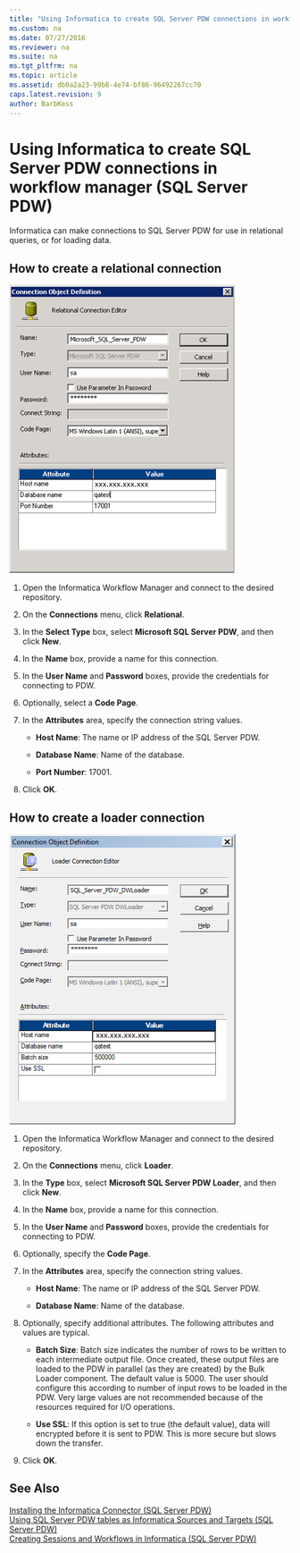 ```yaml
---
title: "Using Informatica to create SQL Server PDW connections in workflow manager (SQL Server PDW)"
ms.custom: na
ms.date: 07/27/2016
ms.reviewer: na
ms.suite: na
ms.tgt_pltfrm: na
ms.topic: article
ms.assetid: db0a2a23-99b8-4e74-bf86-96492267cc70
caps.latest.revision: 9
author: BarbKess
---
```

# Using Informatica to create SQL Server PDW connections in workflow manager (SQL Server PDW)
Informatica can make connections to SQL Server PDW for use in relational queries, or for loading data.  
  
## How to create a relational connection  
![Informatica Relational Connection dialog box](../sqlpdw/media/APS_Informatica_Relational_Connection.png "APS_Informatica_Relational_Connection")  
  
1.  Open the Informatica Workflow Manager and connect to the desired repository.  
  
2.  On the **Connections** menu, click **Relational**.  
  
3.  In the **Select Type** box, select **Microsoft SQL Server PDW**, and then click **New**.  
  
4.  In the **Name** box, provide a name for this connection.  
  
5.  In the **User Name** and **Password** boxes, provide the credentials for connecting to PDW.  
  
6.  Optionally, select a **Code Page**.  
  
7.  In the **Attributes** area, specify the connection string values.  
  
    -   **Host Name**: The name or IP address of the SQL Server PDW.  
  
    -   **Database Name**: Name of the database.  
  
    -   **Port Number**: 17001.  
  
8.  Click **OK**.  
  
## How to create a loader connection  
![Informatica Loader Connection dialog box](../sqlpdw/media/APS_Informatica_Loader_Connection.png "APS_Informatica_Loader_Connection")  
  
1.  Open the Informatica Workflow Manager and connect to the desired repository.  
  
2.  On the **Connections** menu, click **Loader**.  
  
3.  In the **Type** box, select **Microsoft SQL Server PDW Loader**, and then click **New**.  
  
4.  In the **Name** box, provide a name for this connection.  
  
5.  In the **User Name** and **Password** boxes, provide the credentials for connecting to PDW.  
  
6.  Optionally, specify the **Code Page**.  
  
7.  In the **Attributes** area, specify the connection string values.  
  
    -   **Host Name**: The name or IP address of the SQL Server PDW.  
  
    -   **Database Name**: Name of the database.  
  
8.  Optionally, specify additional attributes. The following attributes and values are typical.  
  
    -   **Batch Size**: Batch size indicates the number of rows to be written to each intermediate output file. Once created, these output files are loaded to the PDW in parallel (as they are created) by the Bulk Loader component. The default value is 5000. The user should configure this according to number of input rows to be loaded in the PDW. Very large values are not recommended because of the resources required for I/O operations.  
  
    -   **Use SSL**: If this option is set to true (the default value), data will encrypted before it is sent to PDW. This is more secure but slows down the transfer.  
  
9. Click **OK**.  
  
## See Also  
[Installing the Informatica Connector &#40;SQL Server PDW&#41;](../sqlpdw/installing-the-informatica-connector-sql-server-pdw.md)  
[Using SQL Server PDW tables as Informatica Sources and Targets &#40;SQL Server PDW&#41;](../sqlpdw/using-sql-server-pdw-tables-as-informatica-sources-and-targets-sql-server-pdw.md)  
[Creating Sessions and Workflows in Informatica &#40;SQL Server PDW&#41;](../sqlpdw/creating-sessions-and-workflows-in-informatica-sql-server-pdw.md)  
  
